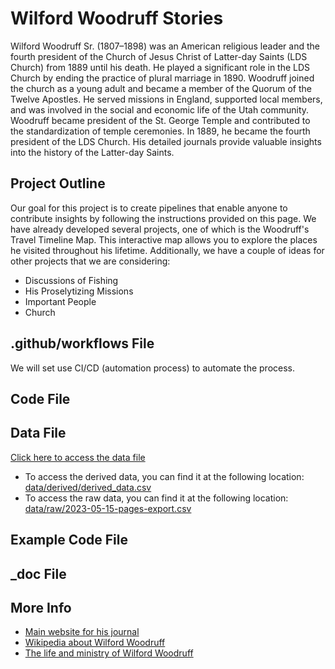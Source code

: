 # Wilford Woodruff Stories
Wilford Woodruff Sr. (1807–1898) was an American religious leader and the fourth president of the Church of Jesus Christ of Latter-day Saints (LDS Church) from 1889 until his death. He played a significant role in the LDS Church by ending the practice of plural marriage in 1890. Woodruff joined the church as a young adult and became a member of the Quorum of the Twelve Apostles. He served missions in England, supported local members, and was involved in the social and economic life of the Utah community. Woodruff became president of the St. George Temple and contributed to the standardization of temple ceremonies. In 1889, he became the fourth president of the LDS Church. His detailed journals provide valuable insights into the history of the Latter-day Saints.

## Project Outline
Our goal for this project is to create pipelines that enable anyone to contribute insights by following the instructions provided on this page. We have already developed several projects, one of which is the Woodruff's Travel Timeline Map. This interactive map allows you to explore the places he visited throughout his lifetime. Additionally, we have a couple of ideas for other projects that we are considering:

- Discussions of Fishing
- His Proselytizing Missions
- Important People
- Church


## .github/workflows File
We will set use CI/CD (automation process) to automate the process. 

## Code File

## Data File
[Click here to access the data file](https://github.com/wilfordwoodruff/Public_Stories/tree/main/data)
- To access the derived data, you can find it at the following location: [data/derived/derived_data.csv](data/derived/derived_data.csv)
- To access the raw data, you can find it at the following location: [data/raw/2023-05-15-pages-export.csv](data/raw/2023-05-15-pages-export.csv)

## Example Code File

## _doc File

## More Info
- [Main website for his journal](https://wilfordwoodruffpapers.org/)
- [Wikipedia about Wilford Woodruff](https://en.wikipedia.org/wiki/Wilford_Woodruff)
- [The life and ministry of Wilford Woodruff](https://www.churchofjesuschrist.org/study/manual/teachings-wilford-woodruff/the-life-and-ministry-of-wilford-woodruff?lang=eng)
